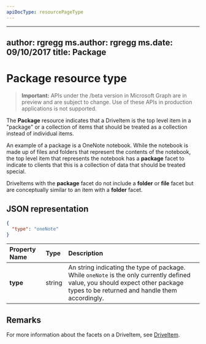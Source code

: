 ```yaml
---
apiDocType: resourcePageType
---
```

---
author: rgregg
ms.author: rgregg
ms.date: 09/10/2017
title: Package
---
# Package resource type

> **Important:** APIs under the /beta version in Microsoft Graph are in preview and are subject to change. Use of these APIs in production applications is not supported.

The **Package** resource indicates that a DriveItem is the top level item in a "package" or a collection of items that should be treated as a collection instead of individual items.

An example of a package is a OneNote notebook. 
While the notebook is made up of files and folders that represent the contents of the notebook, the top level item that represents the notebook has a **package** facet to indicate to clients that this is a collection of data that should be treated special.

DriveItems with the **package** facet do not include a **folder** or **file** facet but are conceptually similar to an item with a **folder** facet.

## JSON representation

<!-- { "blockType": "resource", "@odata.type": "microsoft.graph.package" } -->
```json
{
  "type": "oneNote"
}
```

| Property Name | Type   | Description                                                                                                                                                                      |
|:--------------|:-------|:---------------------------------------------------------------------------------------------------------------------------------------------------------------------------------|
| **type**      | string | An string indicating the type of package. While `oneNote` is the only currently defined value, you should expect other package types to be returned and handle them accordingly. |

## Remarks 

For more information about the facets on a DriveItem, see [DriveItem](driveitem.md).


<!-- {
  "type": "#page.annotation",
  "description": "The Package facet indicates that an item is the root of a special collection of items that should be treated as a single unit.",
  "keywords": "package, facet, onenote",
  "section": "documentation"
} -->
